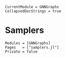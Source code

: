 ```@meta
CurrentModule = GNNGraphs
CollapsedDocStrings = true
```

# Samplers

```@autodocs
Modules = [GNNGraphs]
Pages   = ["samplers.jl"]
Private = false
```
